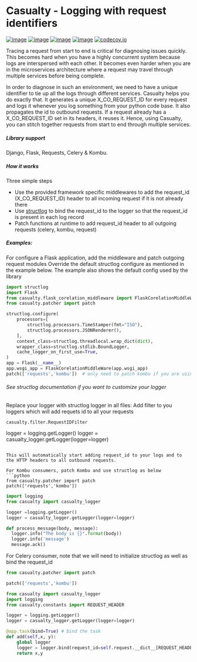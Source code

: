 # Casualty - Logging with request identifiers
[![image](https://img.shields.io/pypi/v/casualty.svg)](https://pypi.org/project/casualty/)
[![image](https://img.shields.io/pypi/l/casualty.svg)](https://pypi.org/project/casualty/)
[![image](https://img.shields.io/pypi/pyversions/casualty.svg)](https://pypi.org/project/casualty/)
[![image](https://img.shields.io/github/contributors/treebohotels/casualty.svg)](https://github.com/treebohotels/casualty/graphs/contributors)
[![codecov.io](https://codecov.io/github/treebohotels/casualty/coverage.svg?branch=master)](https://codecov.io/github/treebohotels/casualty)



Tracing a request from start to end is critical for diagnosing issues quickly. This becomes hard when you have a highly
concurrent system because logs are interspersed with each other. It becomes even harder when you are in the microservices
architecture where a request may travel through multiple services before being complete. 

In order to diagnose in such an environment, we need to have a unique identifier to tie up all the logs through different
services. Casualty helps you do exactly that. It generates a unique X_CO_REQUEST_ID for every request and logs it whenever
you log something from your python code base. It also propagates the id to outbound requests. If a request already has 
a X_CO_REQUEST_ID set in its headers, it reuses it. Hence, using Casualty, you can stitch together requests from start 
to end through multiple services.

##### Library support
Django, Flask, Requests, Celery & Kombu. 

##### How it works
Three simple steps
-   Use the provided framework specific middlewares to add the request_id (X_CO_REQUEST_ID) header to all incoming request if it is not already there
-   Use [structlog](https://github.com/hynek/structlog) to bind the request_id to the logger so that the request_id is present in each log record
-   Patch functions at runtime to add request_id header to all outgoing requests (celery, kombu, request)



##### Examples:
For configure a Flask application, add the middleware and patch outgoing request modules
Override the default structlog configure as mentioned in the example below. The example also shows the default config 
used by the library
```python
import structlog
import Flask
from casualty.flask_corelation_middleware import FlaskCorelationMiddleWare
from casualty.patcher import patch

structlog.configure(
    processors=[
        structlog.processors.TimeStamper(fmt="ISO"),
        structlog.processors.JSONRenderer(),
    ],
    context_class=structlog.threadlocal.wrap_dict(dict),
    wrapper_class=structlog.stdlib.BoundLogger,
    cache_logger_on_first_use=True,
)
app = Flask(__name__)
app.wsgi_app = FlaskCorelationMiddleWare(app.wsgi_app)
patch(['requests','kombu'])  # only need to patch kombu if you are using celery 
```

###### See structlog documentation if you want to customize your logger
Replace your logger with structlog logger in all files:
Add filter to you loggers which will add requets id to all your requests

```casualty.filter.RequestIDFilter```


logger = logging.getLogger()
logger = casualty_logger.getLogger(logger=logger)
```

This will automatically start adding request_id to your logs and to the HTTP headers to all outbound requests.

For Kombu consumers, patch Kombu and use structlog as below
```python
from casualty.patcher import patch 
patch(['requests','kombu']) 
```

```python
import logging
from casualty import casualty_logger

logger =logging.getLogger()
logger = casualty_logger.getLogger(logger=logger)

def process_message(body, message):
  logger.info("The body is {}".format(body))
  logger.info('message')
  message.ack()
```

For Celery consumer, note that we will need to initialize structlog as well as bind the request_id 

```python
from casualty.patcher import patch 

patch(['requests','kombu']) 
```

```python
from casualty import casualty_logger
import logging
from casualty.constants import REQUEST_HEADER

logger = logging.getLogger()
logger = casualty_logger.getLogger(logger=logger)

@app.task(bind=True) # bind the task
def add(self,x, y):
    global logger
    logger = logger.bind(request_id=self.request.__dict__[REQUEST_HEADER])
    return x,y
```


